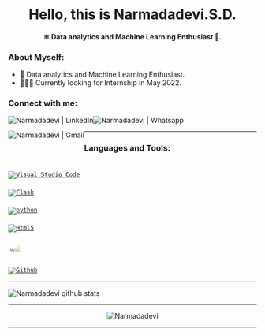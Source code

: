 <h1 align="center">Hello, this is Narmadadevi.S.D.</h1>
<h4 align="center">⚛ Data analytics and Machine Learning Enthusiast 🤖.</h4>

### **About Myself:**
 - 🚀 Data analytics and  Machine Learning Enthusiast.
 - 🙍🏽‍♂️ Currently looking for Internship in May 2022.
 

### **Connect with me:**
[<img align="left" alt="Narmadadevi | LinkedIn" height="30px" src="https://img.icons8.com/doodle/2x/linkedin--v2.png" />][linkedin]
[<img align="left" alt="Narmadadevi | Whatsapp" height="30px" src="https://img.icons8.com/doodle/2x/whatsapp.png" />][whatsapp]
[<img align="left" alt="Narmadadevi | Gmail" height="30px" src="https://img.icons8.com/doodle/2x/gmail.png" />][gmail]
<br />

---

### Languages and Tools:

[<code>
<img alt="Visual Studio Code" width="30px" src="https://img.icons8.com/fluent/240/000000/visual-studio-code-2019.png" />
</code>](https://code.visualstudio.com/)
[<code>
<img alt="Flask" width="30px" src="https://cdn.freebiesupply.com/logos/large/2x/flask-logo-png-transparent.png" />
</code>](https://flask.palletsprojects.com/en/2.0.x/)
[<code>
<img alt="python" width="30px" src="https://img.icons8.com/color/240/000000/python.png">
</code>](https://www.python.org/)
[<code>
<img alt="Html5" width="30px" src="https://img.icons8.com/color/240/000000/html-5.png">
</code>](https://developer.mozilla.org/en-US/docs/Web/HTML)
[<code>
<img alt="MySQL" width="30px" src="https://raw.githubusercontent.com/github/explore/80688e429a7d4ef2fca1e82350fe8e3517d3494d/topics/mysql/mysql.png">
</code>](https://dev.mysql.com/)
[<code>
<img alt="Github" width="26px" src="https://img.icons8.com/ios-glyphs/240/000000/github.png">
</code>](https://github.com/)



---

![Narmadadevi github stats](https://github-readme-stats.vercel.app/api?username=narmadadevi16&show_icons=true&hide_border=true&theme=tokyonight)

---

<p align="center"> <img src="https://komarev.com/ghpvc/?username=narmadadevi16" alt="Narmadadevi" /> </p>

---

[linkedin]: https://www.linkedin.com/in/narmadadevi/
[gmail]: mailto:narmadadevi16@gmail.com
[whatsapp]: https://wa.me/916369550491

